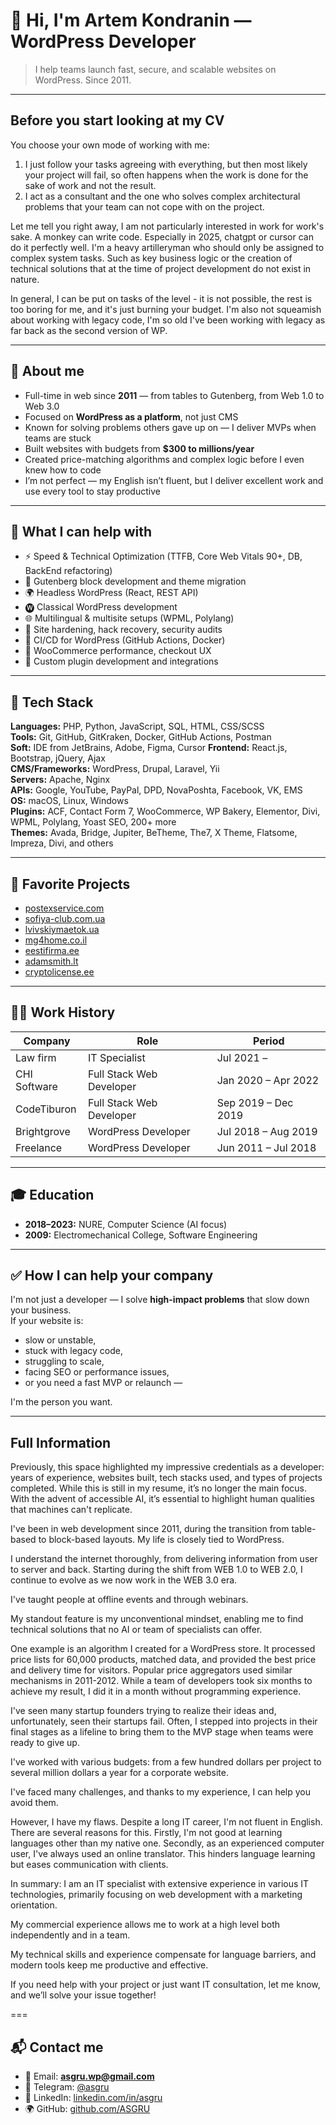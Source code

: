 # 👋 Hi, I'm Artem Kondranin — WordPress Developer

> I help teams launch fast, secure, and scalable websites on WordPress. Since 2011.

---

## Before you start looking at my CV

You choose your own mode of working with me:
1. I just follow your tasks agreeing with everything, but then most likely your project will fail, so often happens when the work is done for the sake of work and not the result.
2. I act as a consultant and the one who solves complex architectural problems that your team can not cope with on the project.

Let me tell you right away, I am not particularly interested in work for work's sake. A monkey can write code. Especially in 2025, chatgpt or cursor can do it perfectly well. I'm a heavy artilleryman who should only be assigned to complex system tasks. Such as key business logic or the creation of technical solutions that at the time of project development do not exist in nature.

In general, I can be put on tasks of the level - it is not possible, the rest is too boring for me, and it's just burning your budget.
I'm also not squeamish about working with legacy code, I'm so old I've been working with legacy as far back as the second version of WP.

---

## 🧠 About me

- Full-time in web since **2011** — from tables to Gutenberg, from Web 1.0 to Web 3.0  
- Focused on **WordPress as a platform**, not just CMS  
- Known for solving problems others gave up on — I deliver MVPs when teams are stuck  
- Built websites with budgets from **$300 to millions/year**  
- Created price-matching algorithms and complex logic before I even knew how to code  
- I’m not perfect — my English isn’t fluent, but I deliver excellent work and use every tool to stay productive

---

## 💼 What I can help with

- ⚡ Speed & Technical Optimization (TTFB, Core Web Vitals 90+, DB, BackEnd refactoring)
- 🧱 Gutenberg block development and theme migration
- 🌍 Headless WordPress (React, REST API)
- 🅦 Classical WordPress development
- 🌐 Multilingual & multisite setups (WPML, Polylang)
- 🔐 Site hardening, hack recovery, security audits
- 🧪 CI/CD for WordPress (GitHub Actions, Docker)
- 🛒 WooCommerce performance, checkout UX
- 🧩 Custom plugin development and integrations

---

## 🧰 Tech Stack

**Languages:** PHP, Python, JavaScript, SQL, HTML, CSS/SCSS  
**Tools:** Git, GitHub, GitKraken, Docker, GitHub Actions, Postman  
**Soft:** IDE from JetBrains, Adobe, Figma, Cursor
**Frontend:** React.js, Bootstrap, jQuery, Ajax  
**CMS/Frameworks:** WordPress, Drupal, Laravel, Yii  
**Servers:** Apache, Nginx  
**APIs:** Google, YouTube, PayPal, DPD, NovaPoshta, Facebook, VK, EMS  
**OS:** macOS, Linux, Windows  
**Plugins:** ACF, Contact Form 7, WooCommerce, WP Bakery, Elementor, Divi, WPML, Polylang, Yoast SEO, 200+ more  
**Themes:** Avada, Bridge, Jupiter, BeTheme, The7, X Theme, Flatsome, Impreza, Divi, and others

---

## 🔧 Favorite Projects

- [postexservice.com](https://postexservice.com/ru/)  
- [sofiya-club.com.ua](https://sofiya-club.com.ua/)  
- [lvivskiymaetok.ua](https://lvivskiymaetok.ua/)  
- [mg4home.co.il](https://www.mg4home.co.il/)  
- [eestifirma.ee](https://www.eestifirma.ee/et/)  
- [adamsmith.lt](https://adamsmith.lt/en/)  
- [cryptolicense.ee](https://cryptolicense.ee/)

---

## 👨‍💻 Work History

| Company        | Role                     | Period           |
|----------------|--------------------------|------------------|
| Law firm       | IT Specialist            | Jul 2021 –          |
| CHI Software   | Full Stack Web Developer | Jan 2020 – Apr 2022 |
| CodeTiburon    | Full Stack Web Developer | Sep 2019 – Dec 2019 |
| Brightgrove    | WordPress Developer      | Jul 2018 – Aug 2019 |
| Freelance      | WordPress Developer      | Jun 2011 – Jul 2018 |

---

## 🎓 Education

- **2018–2023:** NURE, Computer Science (AI focus)  
- **2009:** Electromechanical College, Software Engineering

---

## ✅ How I can help your company

I'm not just a developer — I solve **high-impact problems** that slow down your business.  
If your website is:

- slow or unstable,  
- stuck with legacy code,  
- struggling to scale,  
- facing SEO or performance issues,  
- or you need a fast MVP or relaunch —  

I'm the person you want.

---

## Full Information

Previously, this space highlighted my impressive credentials as a developer: years of experience, websites built, tech stacks used, and types of projects completed. While this is still in my resume, it’s no longer the main focus. With the advent of accessible AI, it’s essential to highlight human qualities that machines can't replicate.

I've been in web development since 2011, during the transition from table-based to block-based layouts. My life is closely tied to WordPress.

I understand the internet thoroughly, from delivering information from user to server and back. Starting during the shift from WEB 1.0 to WEB 2.0, I continue to evolve as we now work in the WEB 3.0 era.

I've taught people at offline events and through webinars.

My standout feature is my unconventional mindset, enabling me to find technical solutions that no AI or team of specialists can offer.

One example is an algorithm I created for a WordPress store. It processed price lists for 60,000 products, matched data, and provided the best price and delivery time for visitors. Popular price aggregators used similar mechanisms in 2011-2012. While a team of developers took six months to achieve my result, I did it in a month without programming experience.

I've seen many startup founders trying to realize their ideas and, unfortunately, seen their startups fail. Often, I stepped into projects in their final stages as a lifeline to bring them to the MVP stage when teams were ready to give up.

I've worked with various budgets: from a few hundred dollars per project to several million dollars a year for a corporate website.

I've faced many challenges, and thanks to my experience, I can help you avoid them.

However, I have my flaws. Despite a long IT career, I'm not fluent in English. There are several reasons for this. Firstly, I'm not good at learning languages other than my native one. Secondly, as an experienced computer user, I've always used an online translator. This hinders language learning but eases communication with clients.

In summary: I am an IT specialist with extensive experience in various IT technologies, primarily focusing on web development with a marketing orientation.

My commercial experience allows me to work at a high level both independently and in a team.

My technical skills and experience compensate for language barriers, and modern tools keep me productive and effective.

If you need help with your project or just want IT consultation, let me know, and we’ll solve your issue together!

===

## 📬 Contact me

- 📧 Email: **asgru.wp@gmail.com**  
- 💬 Telegram: [@asgru](https://t.me/asgru)  
- 🔗 LinkedIn: [linkedin.com/in/asgru](https://www.linkedin.com/in/asgru)  
- 🌍 GitHub: [github.com/ASGRU](https://github.com/ASGRU)  
